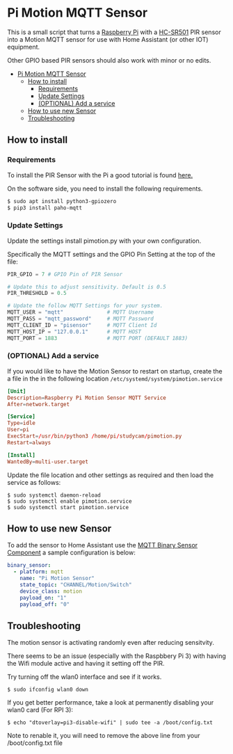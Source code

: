 # Pi Motion MQTT Sensor

This is a small script that turns a [Raspberry Pi](https://amzn.to/2PmapoY) with a [HC-SR501](https://amzn.to/2PpPj9u) PIR sensor into a Motion MQTT sensor for use with Home Assistant (or other IOT) equipment.

Other GPIO based PIR sensors should also work with minor or no edits.

- [Pi Motion MQTT Sensor](#pi-motion-mqtt-sensor)
  - [How to install](#how-to-install)
    - [Requirements](#requirements)
    - [Update Settings](#update-settings)
    - [(OPTIONAL) Add a service](#optional-add-a-service)
  - [How to use new Sensor](#how-to-use-new-sensor)
  - [Troubleshooting](#troubleshooting)

## How to install

### Requirements

To install the PIR Sensor with the Pi a good tutorial is found [here.](https://electrosome.com/pir-motion-sensor-hc-sr501-raspberry-pi/)

On the software side, you need to install the following requirements.
```bash
$ sudo apt install python3-gpiozero
$ pip3 install paho-mqtt 
```

### Update Settings

Update the settings install pimotion.py with your own configuration.

Specifically the MQTT settings and the GPIO Pin Setting at the top of the file:

```python
PIR_GPIO = 7 # GPIO Pin of PIR Sensor

# Update this to adjust sensitivity. Default is 0.5
PIR_THRESHOLD = 0.5

# Update the follow MQTT Settings for your system.
MQTT_USER = "mqtt"              # MQTT Username
MQTT_PASS = "mqtt_password"     # MQTT Password
MQTT_CLIENT_ID = "pisensor"     # MQTT Client Id
MQTT_HOST_IP = "127.0.0.1"      # MQTT HOST
MQTT_PORT = 1883                # MQTT PORT (DEFAULT 1883)
```

### (OPTIONAL) Add a service 
If you would like to have the Motion Sensor to restart on startup, create the a file in the in the following location `/etc/systemd/system/pimotion.service`

```conf
[Unit]
Description=Raspberry Pi Motion Sensor MQTT Service
After=network.target

[Service]
Type=idle
User=pi
ExecStart=/usr/bin/python3 /home/pi/studycam/pimotion.py
Restart=always

[Install]
WantedBy=multi-user.target
```

Update the file location and other settings as required and then load the service as follows:

```shell
$ sudo systemctl daemon-reload
$ sudo systemctl enable pimotion.service
$ sudo systemctl start pimotion.service
```

## How to use new Sensor

To add the sensor to Home Assistant use the [MQTT Binary Sensor Component](https://home-assistant.io/components/binary_sensor.mqtt/) a sample configuration is below:

```yaml
binary_sensor:
  - platform: mqtt
    name: "Pi Motion Sensor"
    state_topic: "CHANNEL/Motion/Switch"
    device_class: motion
    payload_on: "1"
    payload_off: "0"
```

## Troubleshooting

The motion sensor is activating randomly even after reducing sensitvity.

There seems to be an issue (especially with the Raspbbery Pi 3) with having the Wifi module active and having it setting off the PIR.

Try turning off the wlan0 interface and see if it works.
```shell
$ sudo ifconfig wlan0 down
```

If you get better performance, take a look at permanently disabling your wlan0 card (For RPI 3):

```shell
$ echo "dtoverlay=pi3-disable-wifi" | sudo tee -a /boot/config.txt
```
Note to renable it, you will need to remove the above line from your /boot/config.txt file